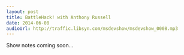 ```yaml
---
layout: post
title: BattleHack! with Anthony Russell
date: 2014-06-08
audioUrl: http://traffic.libsyn.com/msdevshow/msdevshow_0008.mp3
---
```


Show notes coming soon...